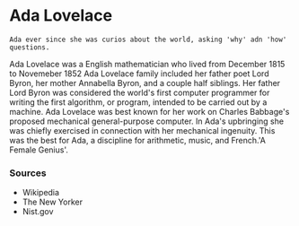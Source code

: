 # Ada Lovelace
    Ada ever since she was curios about the world, asking 'why' adn 'how' questions. 
Ada Lovelace was a English mathematician who lived from December 1815 to Novemeber 1852 Ada Lovelace family included her father poet Lord Byron, her mother Annabella Byron, and a couple half siblings. Her father Lord Byron was considered the world's first computer programmer for writing the first algorithm, or program, intended to be carried out by a machine. Ada Lovelace was best known for her work on Charles Babbage's proposed mechanical general-purpose computer. In Ada's upbringing she was chiefly exercised in connection with her mechanical ingenuity. This was the best for Ada, a discipline for arithmetic, music, and French.'A Female Genius'. 



### Sources
- Wikipedia
- The New Yorker
- Nist.gov